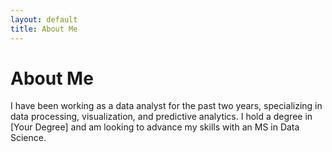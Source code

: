 ```yaml
---
layout: default
title: About Me
---
```


# About Me

I have been working as a data analyst for the past two years, specializing in data processing, visualization, and predictive analytics. I hold a degree in [Your Degree] and am looking to advance my skills with an MS in Data Science.